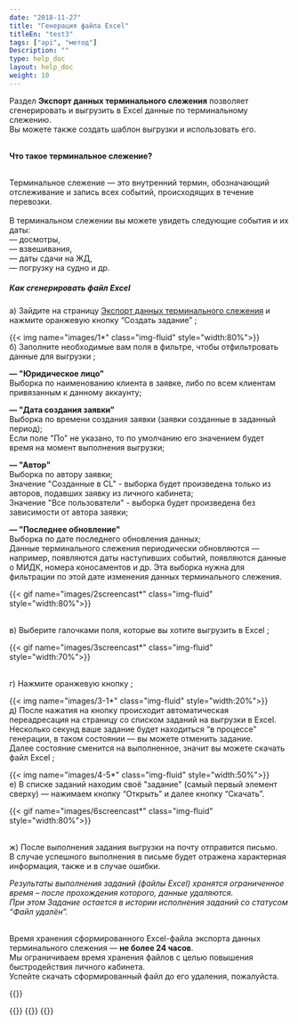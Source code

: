 ```yaml
---
date: "2018-11-27"
title: "Генерация файла Excel"
titleEn: "test3"
tags: ["api", "метод"]
Description: ""
type: help_doc
layout: help_doc
weight: 10
---
```


<div class="pixxett-alert pixxett-alert-icon alert4-light">
  <i class="fa fa-info-circle"></i>Раздел <b>Экспорт данных терминального слежения</b> позволяет сгенерировать и выгрузить в Excel данные по терминальному слежению. <br/> Вы можете также создать шаблон выгрузки и использовать его. 
  <br/> 
  <br/> 

  <b>Что такое терминальное слежение?</b>

  <br/> 
Терминальное слежение — это внутренний термин, обозначающий отслеживание и запись всех событий, происходящих в течение перевозки.<br/> 

<br/> 
В терминальном слежении вы можете увидеть следующие события и их даты:<br/> 
— досмотры, <br/> 
— взвешивания, <br/> 
— даты сдачи на ЖД, <br/> 
— погрузку на судно и др.
</div>

##### Как сгенерировать файл Excel

а) Зайдите на страницу <a href="https://dev04-my.fesco.com/terminal-tracking-export" target="_blank">Экспорт данных терминального слежения</a> и нажмите оранжевую кнопку “Создать задание” ;

{{< img name="images/1*" class="img-fluid" style="width:80%">}}
<br/>
б) Заполните необходимые вам поля в фильтре, чтобы отфильтровать данные для выгрузки ;


<b>— "Юридическое лицо"</b> <br/>
  Выборка по наименованию клиента в заявке, либо по всем клиентам привязанным к данному аккаунту;

<b>— "Дата создания заявки"</b> <br/>
  Выборка по времени создания заявки (заявки созданные в заданный период); <br/>
  Если поле "По" не указано, то по умолчанию его значением будет время на момент выполнения выгрузки;

<b>— "Автор"</b> <br/>
  Выборка по автору заявки; <br/>
  Значение "Созданные в CL" - выборка будет произведена только из авторов, подавших заявку из личного кабинета; <br/>
  Значение "Все пользователи" - выборка будет произведена без зависимости от автора заявки;

<b>— "Последнее обновление"</b><br/>
  Выборка по дате последнего обновления данных; <br/>
  Данные терминального слежения периодически обновляются — например, появляются даты наступивших событий, появляются данные о МИДК, номера коносаментов и др. 
  Эта выборка нужна для фильтрации по этой дате изменения данных терминального слежения.

{{< gif name="images/2screencast*" class="img-fluid" style="width:80%">}}

<br/>
в) Выберите галочками поля, которые вы хотите выгрузить в Excel ;

{{< gif name="images/3screencast*" class="img-fluid" style="width:70%">}}

<br/>
г) Нажмите оранжевую кнопку ;

{{< img name="images/3-1*" class="img-fluid" style="width:20%">}}
<br/>
д) После нажатия на кнопку происходит автоматическая переадресация на страницу со списком заданий на выгрузки в Excel. <br/>
Несколько секунд ваше задание будет находиться “в процессе” генерации, в таком состоянии — вы можете отменить задание. <br/> Далее состояние сменится на выполненное, значит вы можете скачать файл Excel ;

{{< img name="images/4-5*" class="img-fluid" style="width:50%">}}
<br/>
е) В списке заданий находим своё "задание" (самый первый элемент сверху) — нажимаем кнопку “Открыть” и далее кнопку “Скачать”.

{{< gif name="images/6screencast*" class="img-fluid" style="width:80%">}}

<br/>
ж) После выполнения задания выгрузки на почту отправится письмо. <br/> В случае успешного выполнения в письме будет отражена характерная информация, также и в случае ошибки.
<br/>

*Результаты выполнения заданий (файлы Excel) хранятся ограниченное время – после прохождения которого, данные удаляются. <br/>
При этом Задание остается в истории исполнения заданий со статусом “Файл удалён”.*

<br/>
<div class="pixxett-alert pixxett-alert-icon alert11-light">
  <i class="fa fa-info-circle"></i> Время хранения сформированного Excel-файла экспорта данных терминального слежения — <b>не более 24 часов</b>. <br/> Мы ограничиваем время хранения файлов с целью повышения быстродействия личного кабинета. <br/> Успейте скачать сформированный файл до его удаления, пожалуйста.
</div>

{{<isHelpful>}}

{{<seeAlso>}}
    {{<seeAlsoItem link="/excel/templates/" text="Как создать шаблон выгрузки">}}
{{</seeAlso>}}
